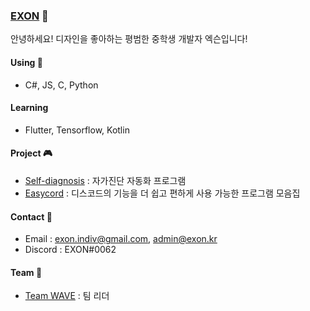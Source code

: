 ### [EXON](https://github-readme-stats.anuraghazra1.vercel.app/api?username=1-EXON&show_icons=true&title_color=fff&icon_color=79ff97&text_color=9f9f9f&bg_color=151515) 👋
안녕하세요! 디자인을 좋아하는 평범한 중학생 개발자 엑슨입니다!

#### Using 🧪
- C#, JS, C, Python

#### Learning
- Flutter, Tensorflow, Kotlin

#### Project 🎮
- [Self-diagnosis](https://github.com/1-EXON/Self-diagnosis) : 자가진단 자동화 프로그램
- [Easycord](https://github.com/1-EXON/EasyCord) : 디스코드의 기능을 더 쉽고 편하게 사용 가능한 프로그램 모음집

#### Contact 📢
- Email : exon.indiv@gmail.com, admin@exon.kr
- Discord : EXON#0062

#### Team 💎
- [Team WAVE](https://teamwv.ml) : 팀 리더
